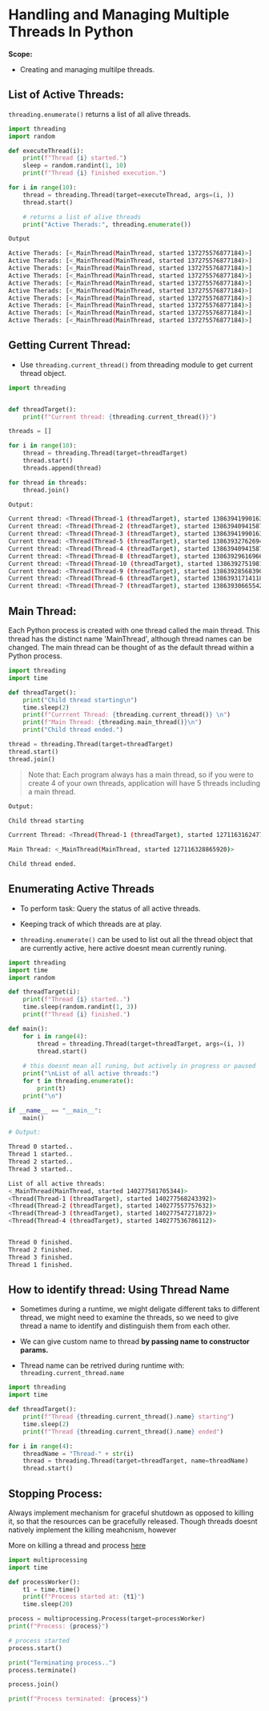 # Handling and Managing Multiple Threads In Python

**Scope:**
- Creating and managing multilpe threads.


## List of Active Threads:

``threading.enumerate()`` returns a list of all alive threads.


```py
import threading
import random

def executeThread(i):
    print(f"Thread {i} started.")
    sleep = random.randint(1, 10)
    print(f"Thread {i} finished execution.")

for i in range(10):
    thread = threading.Thread(target=executeThread, args=(i, ))
    thread.start()

    # returns a list of alive threads
    print("Active Therads:", threading.enumerate())
```

```sh
Output

Active Therads: [<_MainThread(MainThread, started 137275576877184)>]
Active Therads: [<_MainThread(MainThread, started 137275576877184)>]
Active Therads: [<_MainThread(MainThread, started 137275576877184)>]
Active Therads: [<_MainThread(MainThread, started 137275576877184)>]
Active Therads: [<_MainThread(MainThread, started 137275576877184)>]
Active Therads: [<_MainThread(MainThread, started 137275576877184)>]
Active Therads: [<_MainThread(MainThread, started 137275576877184)>]
Active Therads: [<_MainThread(MainThread, started 137275576877184)>]
Active Therads: [<_MainThread(MainThread, started 137275576877184)>]
Active Therads: [<_MainThread(MainThread, started 137275576877184)>]
```


## Getting Current Thread:

- Use ``threading.current_thread()`` from threading module to get current thread object.

```py
import threading


def threadTarget():
    print(f"Current thread: {threading.current_thread()}")

threads = []

for i in range(10):
    thread = threading.Thread(target=threadTarget)
    thread.start()
    threads.append(thread)

for thread in threads:
    thread.join()

```

```sh
Output:

Current thread: <Thread(Thread-1 (threadTarget), started 138639419901632)>
Current thread: <Thread(Thread-2 (threadTarget), started 138639409415872)>
Current thread: <Thread(Thread-3 (threadTarget), started 138639419901632)>
Current thread: <Thread(Thread-5 (threadTarget), started 138639327626944)>
Current thread: <Thread(Thread-4 (threadTarget), started 138639409415872)>
Current thread: <Thread(Thread-8 (threadTarget), started 138639296169664)>
Current thread: <Thread(Thread-10 (threadTarget), started 138639275198144)>
Current thread: <Thread(Thread-9 (threadTarget), started 138639285683904)>
Current thread: <Thread(Thread-6 (threadTarget), started 138639317141184)>
Current thread: <Thread(Thread-7 (threadTarget), started 138639306655424)>
```


## Main Thread:

Each Python process is created with one thread called the main thread. This thread has the distinct name 'MainThread', although thread names can be changed. The main thread can be thought of as the default thread within a Python process.

```python
import threading
import time

def threadTarget():
    print("Child thread starting\n")
    time.sleep(2)
    print(f"Currrent Thread: {threading.current_thread()} \n")
    print(f"Main Thread: {threading.main_thread()}\n")
    print("Child thread ended.")

thread = threading.Thread(target=threadTarget)
thread.start()
thread.join()
```

> Note that: Each program always has a main thread, so if you were to create 4 of your own threads, application will have 5 threads including a main thread.

```sh
Output:

Child thread starting

Currrent Thread: <Thread(Thread-1 (threadTarget), started 127116316247744)> 

Main Thread: <_MainThread(MainThread, started 127116328865920)>

Child thread ended.
```

## Enumerating Active Threads

- To perform task: Query the status of all active threads.

- Keeping track of which threads are at play.

- ``threading.enumerate()`` can be used to list out all the thread object that are currently active, here active doesnt mean currently runing.

```python
import threading
import time
import random

def threadTarget(i):
    print(f"Thread {i} started..")
    time.sleep(random.randint(1, 3))
    print(f"Thread {i} finished.")

def main():
    for i in range(4):
        thread = threading.Thread(target=threadTarget, args=(i, ))
        thread.start()
    
    # this doesnt mean all runing, but actively in progress or paused
    print("\nList of all active threads:")
    for t in threading.enumerate():
        print(t)
    print("\n")

if __name__ == "__main__":
    main()
```

```sh
# Output:

Thread 0 started..
Thread 1 started..
Thread 2 started..
Thread 3 started..

List of all active threads:
<_MainThread(MainThread, started 140277581705344)>
<Thread(Thread-1 (threadTarget), started 140277568243392)>
<Thread(Thread-2 (threadTarget), started 140277557757632)>
<Thread(Thread-3 (threadTarget), started 140277547271872)>
<Thread(Thread-4 (threadTarget), started 140277536786112)>


Thread 0 finished.
Thread 2 finished.
Thread 3 finished.
Thread 1 finished.
```

## How to identify thread: Using Thread Name

- Sometimes during a runtime, we might deligate different taks to different thread, we might need to examine the threads, so we need to give thread a name to identify and distinguish them from each other.

- We can give custom name to thread **by passing name to constructor params.**

- Thread name can be retrived during runtime with: ``threading.current_thread.name``


```python
import threading
import time

def threadTarget():
    print(f"Thread {threading.current_thread().name} starting")
    time.sleep(2)
    print(f"Thread {threading.current_thread().name} ended")

for i in range(4):
    threadName = "Thread-" + str(i)
    thread = threading.Thread(target=threadTarget, name=threadName)
    thread.start()
```

## Stopping Process:

Always implement mechanism for graceful shutdown as opposed to killing it, so that the resources can be gracefully released.
Though threads doesnt natively implement the killing meahcnism, however 

More on killing a thread and process [here](https://stackoverflow.com/questions/323972/is-there-any-way-to-kill-a-thread)

```python
import multiprocessing
import time

def processWorker():
    t1 = time.time()
    print(f"Process started at: {t1}")
    time.sleep(20)

process = multiprocessing.Process(target=processWorker)
print(f"Process: {process}")

# process started
process.start()

print("Terminating process..")
process.terminate()

process.join()

print(f"Process terminated: {process}")

```

